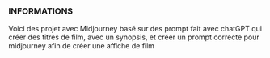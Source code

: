 ### INFORMATIONS
Voici des projet avec Midjourney basé sur des prompt fait avec chatGPT qui créer des titres de film, avec un synopsis, et créer un prompt correcte pour midjourney afin de créer une affiche de film